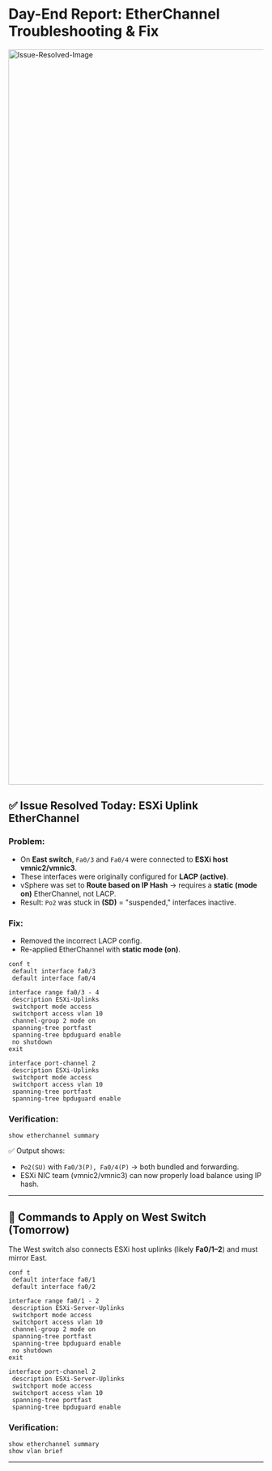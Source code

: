 # Day-End Report: EtherChannel Troubleshooting & Fix
<img width="1019" height="1454" alt="Issue-Resolved-Image" src="https://github.com/user-attachments/assets/94a013f9-d5a7-44ac-a90c-f2e6323efd1b" />


## ✅ Issue Resolved Today: ESXi Uplink EtherChannel

### Problem:
- On **East switch**, `Fa0/3` and `Fa0/4` were connected to **ESXi host vmnic2/vmnic3**.  
- These interfaces were originally configured for **LACP (active)**.  
- vSphere was set to **Route based on IP Hash** → requires a **static (mode on)** EtherChannel, not LACP.  
- Result: `Po2` was stuck in **(SD)** = "suspended," interfaces inactive.  

### Fix:
- Removed the incorrect LACP config.  
- Re-applied EtherChannel with **static mode (on)**.  

```cisco
conf t
 default interface fa0/3
 default interface fa0/4

interface range fa0/3 - 4
 description ESXi-Uplinks
 switchport mode access
 switchport access vlan 10
 channel-group 2 mode on
 spanning-tree portfast
 spanning-tree bpduguard enable
 no shutdown
exit

interface port-channel 2
 description ESXi-Uplinks
 switchport mode access
 switchport access vlan 10
 spanning-tree portfast
 spanning-tree bpduguard enable
```

### Verification:
```cisco
show etherchannel summary
```

✅ Output shows:  
- `Po2(SU)` with `Fa0/3(P), Fa0/4(P)` → both bundled and forwarding.  
- ESXi NIC team (vmnic2/vmnic3) can now properly load balance using IP hash.  

---

## 🔹 Commands to Apply on **West Switch** (Tomorrow)

The West switch also connects ESXi host uplinks (likely **Fa0/1–2**) and must mirror East.

```cisco
conf t
 default interface fa0/1
 default interface fa0/2

interface range fa0/1 - 2
 description ESXi-Server-Uplinks
 switchport mode access
 switchport access vlan 10
 channel-group 2 mode on
 spanning-tree portfast
 spanning-tree bpduguard enable
 no shutdown
exit

interface port-channel 2
 description ESXi-Server-Uplinks
 switchport mode access
 switchport access vlan 10
 spanning-tree portfast
 spanning-tree bpduguard enable
```

### Verification:
```cisco
show etherchannel summary
show vlan brief
```

---
